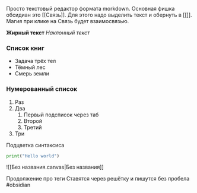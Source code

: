 Просто текстовый редактор формата morkdown.
Основная фишка обсидиан это [[Связь]]. Для этого надо выделить текст и обернуть в \[\[]].
Магия при клике на Связь будет взаимосвязью.

**Жирный текст**
*Наклонный текст*

### Список книг
- Задача трёх тел
- Тёмный лес
- Смерь земли

### Нумерованный список
1. Раз
2. Два
	1. Первый подсписок через таб
	2. Второй 
	3. Третий
3. Три

Подцветка синтаксиса
```python
print("Hello world")
```

![[Без названия.canvas|Без названия]]

Продолжение про теги
Ставятся через решётку и пишутся без пробела #obsidian